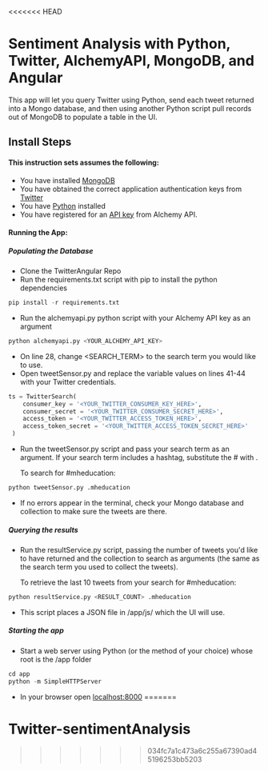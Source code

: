 <<<<<<< HEAD
# Sentiment Analysis with Python, Twitter, AlchemyAPI, MongoDB, and Angular

This app will let you query Twitter using Python, send each tweet returned into a Mongo database, and then using another Python script pull records out of MongoDB to populate a table in the UI.

## Install Steps

#### This instruction sets assumes the following:
+ You have installed [MongoDB](http://mongodb.org)
+ You have obtained the correct application authentication keys from [Twitter](https://apps.twitter.com/)
+ You have [Python](https://www.python.org/downloads/) installed
+ You have registered for an [API key](http://www.alchemyapi.com/api/register.html) from Alchemy API.

#### Running the App:

##### Populating the Database
+ Clone the TwitterAngular Repo
+ Run the requirements.txt script with pip to install the python dependencies

``` python
pip install -r requirements.txt
```

+ Run the alchemyapi.py python script with your Alchemy API key as an argument

``` python
python alchemyapi.py <YOUR_ALCHEMY_API_KEY>
```

+ On line 28, change <SEARCH_TERM> to the search term you would like to use.
+ Open tweetSensor.py and replace the variable values on lines 41-44 with your Twitter credentials.

``` python
ts = TwitterSearch(
    consumer_key = '<YOUR_TWITTER_CONSUMER_KEY_HERE>',
    consumer_secret = '<YOUR_TWITTER_CONSUMER_SECRET_HERE>',
    access_token = '<YOUR_TWITTER_ACCESS_TOKEN_HERE>',
    access_token_secret = '<YOUR_TWITTER_ACCESS_TOKEN_SECRET_HERE>'
 )
```

+ Run the tweetSensor.py script and pass your search term as an argument. If your search term includes a hashtag, substitute the # with .

    To search for #mheducation:

``` python
python tweetSensor.py .mheducation
```

+ If no errors appear in the terminal, check your Mongo database and collection to make sure the tweets are there.

##### Querying the results
+ Run the resultService.py script, passing the number of tweets you'd like to have returned and the collection to search as arguments (the same as the search term you used to collect the tweets).

    To retrieve the last 10 tweets from your search for #mheducation:

``` python
python resultService.py <RESULT_COUNT> .mheducation
```

+ This script places a JSON file in /app/js/ which the UI will use.

##### Starting the app
+ Start a web server using Python (or the method of your choice) whose root is the /app folder

``` python
cd app
python -m SimpleHTTPServer
```

+ In your browser open [localhost:8000](http://localhost:8000)
=======
# Twitter-sentimentAnalysis
>>>>>>> 034fc7a1c473a6c255a67390ad45196253bb5203
